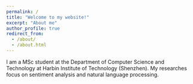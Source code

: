 ```yaml
---
permalink: /
title: "Welcome to my website!"
excerpt: "About me"
author_profile: true
redirect_from: 
  - /about/
  - /about.html
---
```


I am a MSc student at the Department of Computer Science and Technology at Harbin Institute of Technology (Shenzhen). My researches focus on sentiment analysis and natural language processing. 
